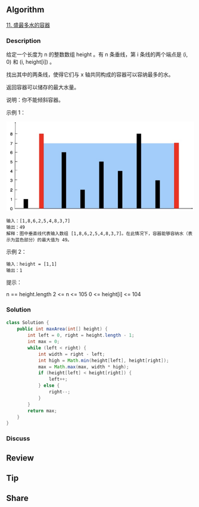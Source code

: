 ## Algorithm

[11. 盛最多水的容器](https://leetcode.cn/problems/container-with-most-water/description/?envType=study-plan-v2&envId=top-100-liked)

### Description

给定一个长度为 n 的整数数组 height 。有 n 条垂线，第 i 条线的两个端点是 (i, 0) 和 (i, height[i]) 。

找出其中的两条线，使得它们与 x 轴共同构成的容器可以容纳最多的水。

返回容器可以储存的最大水量。

说明：你不能倾斜容器。


示例 1：

![](assets/20230225-488be3a0.png)


```
输入：[1,8,6,2,5,4,8,3,7]
输出：49
解释：图中垂直线代表输入数组 [1,8,6,2,5,4,8,3,7]。在此情况下，容器能够容纳水（表示为蓝色部分）的最大值为 49。
```

示例 2：

```
输入：height = [1,1]
输出：1
```

提示：

n == height.length
2 <= n <= 105
0 <= height[i] <= 104

### Solution

```java
class Solution {
    public int maxArea(int[] height) {
        int left = 0, right = height.length - 1;
        int max = 0;
        while (left < right) {
            int width = right - left;
            int high = Math.min(height[left], height[right]);
            max = Math.max(max, width * high);
            if (height[left] < height[right]) {
                left++;
            } else {
                right--;
            }
        }
        return max;
    }
}
```

### Discuss

## Review


## Tip


## Share
